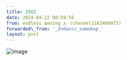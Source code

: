 ```yaml
---
title: 2082
date: 2024-04-22 00:59:55
from: endless шизing ⍼ (channel1162404975)
forwarded\_from: '_2ndaccc_samokop_'
layout: post
---
```


![image](photos/photo_337@22-04-2024_00-59-55.jpg)


